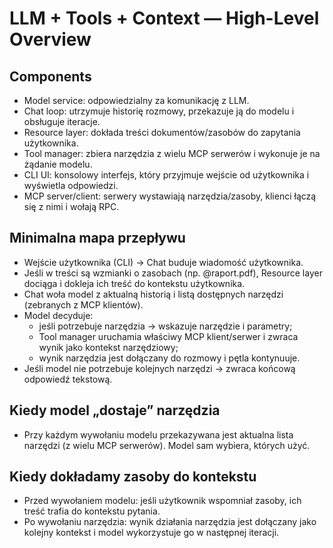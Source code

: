 # LLM + Tools + Context — High-Level Overview

## Components
- Model service: odpowiedzialny za komunikację z LLM.
- Chat loop: utrzymuje historię rozmowy, przekazuje ją do modelu i obsługuje iteracje.
- Resource layer: dokłada treści dokumentów/zasobów do zapytania użytkownika.
- Tool manager: zbiera narzędzia z wielu MCP serwerów i wykonuje je na żądanie modelu.
- CLI UI: konsolowy interfejs, który przyjmuje wejście od użytkownika i wyświetla odpowiedzi.
- MCP server/client: serwery wystawiają narzędzia/zasoby, klienci łączą się z nimi i wołają RPC.

## Minimalna mapa przepływu
- Wejście użytkownika (CLI) → Chat buduje wiadomość użytkownika.
- Jeśli w treści są wzmianki o zasobach (np. @raport.pdf), Resource layer dociąga i dokleja ich treść do kontekstu użytkownika.
- Chat woła model z aktualną historią i listą dostępnych narzędzi (zebranych z MCP klientów).
- Model decyduje: 
  - jeśli potrzebuje narzędzia → wskazuje narzędzie i parametry; 
  - Tool manager uruchamia właściwy MCP klient/serwer i zwraca wynik jako kontekst narzędziowy;
  - wynik narzędzia jest dołączany do rozmowy i pętla kontynuuje.
- Jeśli model nie potrzebuje kolejnych narzędzi → zwraca końcową odpowiedź tekstową.

## Kiedy model „dostaje” narzędzia
- Przy każdym wywołaniu modelu przekazywana jest aktualna lista narzędzi (z wielu MCP serwerów). Model sam wybiera, których użyć.

## Kiedy dokładamy zasoby do kontekstu
- Przed wywołaniem modelu: jeśli użytkownik wspomniał zasoby, ich treść trafia do kontekstu pytania.
- Po wywołaniu narzędzia: wynik działania narzędzia jest dołączany jako kolejny kontekst i model wykorzystuje go w następnej iteracji.
